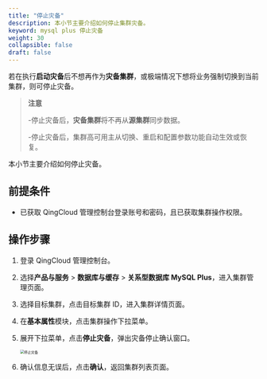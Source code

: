 ```yaml
---
title: "停止灾备"
description: 本小节主要介绍如何停止集群灾备。 
keyword: mysql plus 停止灾备
weight: 30
collapsible: false
draft: false
---
```



若在执行**启动灾备**后不想再作为**灾备集群**，或极端情况下想将业务强制切换到当前集群，则可停止灾备。

> **注意**
> 
> -停止灾备后，**灾备集群**将不再从**源集群**同步数据。
> 
> -停止灾备后，集群高可用主从切换、重启和配置参数功能自动生效或恢复。

本小节主要介绍如何停止灾备。

## 前提条件

- 已获取 QingCloud 管理控制台登录账号和密码，且已获取集群操作权限。

## 操作步骤

1. 登录 QingCloud 管理控制台。
2. 选择**产品与服务** > **数据库与缓存** > **关系型数据库 MySQL Plus**，进入集群管理页面。
3. 选择目标集群，点击目标集群 ID，进入集群详情页面。  
4. 在**基本属性**模块，点击集群操作下拉菜单。
5. 展开下拉菜单，点击**停止灾备**，弹出灾备停止确认窗口。

   <img src="../../../_images/disable_dr.png" alt="停止灾备" style="zoom:50%;" />

6. 确认信息无误后，点击**确认**，返回集群列表页面。
